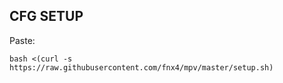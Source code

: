 CFG SETUP
---------

Paste:

	bash <(curl -s https://raw.githubusercontent.com/fnx4/mpv/master/setup.sh)
